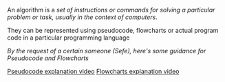 An algorithm is a *set of instructions or commands for solving a particular problem or task, usually in the context of computers*. 

They can be represented using pseudocode, flowcharts or actual program code in a particular programming language

*By the request of a certain someone (Sefe), here's some guidance for Pseudocode and Flowcharts*

[Pseudocode explanation video](https://www.youtube.com/watch?v=rSz7549WSjY) [Flowcharts explanation video](https://www.youtube.com/watch?v=hN9xemJYwos)
